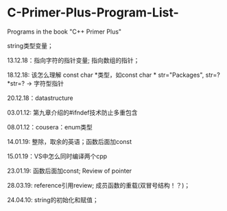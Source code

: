 # C-Primer-Plus-Program-List-
Programs in the book "C++ Primer Plus"

string类型变量；

13.12.18：指向字符的指针变量; 指向数组的指针；



18.12.18: 该怎么理解 const char *类型，如const char * str="Packages", str=? *str=? $\to$ 字符型指针

20.12.18：datastructure

03.01.12: 第九章介绍的#ifndef技术防止多重包含

08.01.12：cousera：enum类型

14.01.19: 整除，取余的英语；函数后面加const

15.01.19：VS中怎么同时编译两个cpp

23.01.19: 函数后面加const; Review of pointer

28.03.19: reference引用review; 成员函数的重载(双冒号结构！？)；

24.04.10: string的初始化和赋值；